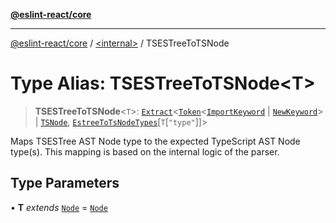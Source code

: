 [**@eslint-react/core**](../../README.md)

***

[@eslint-react/core](../../README.md) / [\<internal\>](../README.md) / TSESTreeToTSNode

# Type Alias: TSESTreeToTSNode\<T\>

> **TSESTreeToTSNode**\<`T`\>: [`Extract`](Extract.md)\<[`Token`](../interfaces/Token.md)\<[`ImportKeyword`](../enumerations/SyntaxKind.md#importkeyword) \| [`NewKeyword`](../enumerations/SyntaxKind.md#newkeyword)\> \| [`TSNode`](TSNode.md), [`EstreeToTsNodeTypes`](../interfaces/EstreeToTsNodeTypes.md)\[`T`\[`"type"`\]\]\>

Maps TSESTree AST Node type to the expected TypeScript AST Node type(s).
This mapping is based on the internal logic of the parser.

## Type Parameters

• **T** *extends* [`Node`](Node.md) = [`Node`](Node.md)
